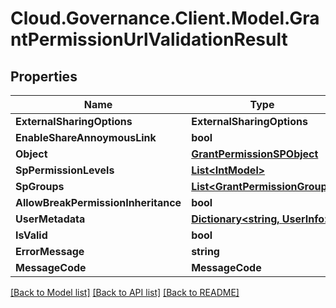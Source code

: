 # Cloud.Governance.Client.Model.GrantPermissionUrlValidationResult
## Properties

Name | Type | Description | Notes
------------ | ------------- | ------------- | -------------
**ExternalSharingOptions** | **ExternalSharingOptions** |  | [optional] 
**EnableShareAnnoymousLink** | **bool** |  | [optional] 
**Object** | [**GrantPermissionSPObject**](GrantPermissionSPObject.md) |  | [optional] 
**SpPermissionLevels** | [**List&lt;IntModel&gt;**](IntModel.md) |  | [optional] 
**SpGroups** | [**List&lt;GrantPermissionGroup&gt;**](GrantPermissionGroup.md) |  | [optional] 
**AllowBreakPermissionInheritance** | **bool** |  | [optional] 
**UserMetadata** | [**Dictionary&lt;string, UserInfo&gt;**](UserInfo.md) |  | [optional] 
**IsValid** | **bool** |  | [optional] 
**ErrorMessage** | **string** |  | [optional] 
**MessageCode** | **MessageCode** |  | [optional] 

[[Back to Model list]](../README.md#documentation-for-models) [[Back to API list]](../README.md#documentation-for-api-endpoints) [[Back to README]](../README.md)

